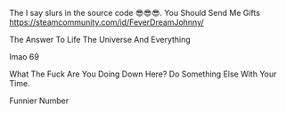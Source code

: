 The I say slurs in the source code 😎😎😎.
You Should Send Me Gifts https://steamcommunity.com/id/FeverDreamJohnny/


 




































The Answer To Life The Universe And Everything


























lmao 69






























































































































































































































































































































































What The Fuck Are You Doing Down Here? Do Something Else With Your Time.




















































































































































































































































































































































































































































































































































































































































































































































































































































































































































Funnier Number
